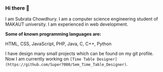 ### Hi there 👋
I am Subrata Chowdhury. I am a computer science engineering student of MAKAUT university. I am experienced in web development.

**Some of known programming languages are:**

HTML, CSS, JavaScript, PHP, Java, C, C++, Python

I have design many small projects which can be found on my git profile.
Now I am currently working on `[Time Table Designer](https://github.com/Super7000/Sem_Time_Table_Designer)`.
<!--
**Super7000/Super7000** is a ✨ _special_ ✨ repository because its `README.md` (this file) appears on your GitHub profile.

Here are some ideas to get you started:

- 🔭 I’m currently working on ...
- 🌱 I’m currently learning ...
- 👯 I’m looking to collaborate on ...
- 🤔 I’m looking for help with ...
- 💬 Ask me about ...
- 📫 How to reach me: ...
- 😄 Pronouns: ...
- ⚡ Fun fact: ...
-->
